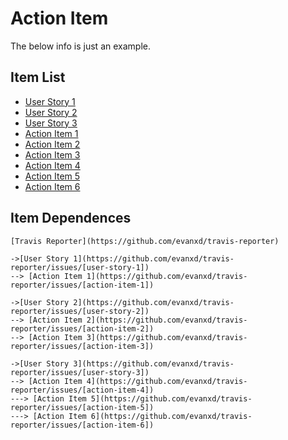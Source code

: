 # Action Item
The below info is just an example.

## Item List
* [User Story 1](https://github.com/evanxd/travis-reporter/issues/[user-story-1])
* [User Story 2](https://github.com/evanxd/travis-reporter/issues/[user-story-2])
* [User Story 3](https://github.com/evanxd/travis-reporter/issues/[user-story-3])
* [Action Item 1](https://github.com/evanxd/travis-reporter/issues/[action-item-1])
* [Action Item 2](https://github.com/evanxd/travis-reporter/issues/[action-item-2])
* [Action Item 3](https://github.com/evanxd/travis-reporter/issues/[action-item-3])
* [Action Item 4](https://github.com/evanxd/travis-reporter/issues/[action-item-4])
* [Action Item 5](https://github.com/evanxd/travis-reporter/issues/[action-item-5])
* [Action Item 6](https://github.com/evanxd/travis-reporter/issues/[action-item-6])

## Item Dependences
```
[Travis Reporter](https://github.com/evanxd/travis-reporter)

->[User Story 1](https://github.com/evanxd/travis-reporter/issues/[user-story-1])
--> [Action Item 1](https://github.com/evanxd/travis-reporter/issues/[action-item-1])

->[User Story 2](https://github.com/evanxd/travis-reporter/issues/[user-story-2])
--> [Action Item 2](https://github.com/evanxd/travis-reporter/issues/[action-item-2])
--> [Action Item 3](https://github.com/evanxd/travis-reporter/issues/[action-item-3])

->[User Story 3](https://github.com/evanxd/travis-reporter/issues/[user-story-3])
--> [Action Item 4](https://github.com/evanxd/travis-reporter/issues/[action-item-4])
---> [Action Item 5](https://github.com/evanxd/travis-reporter/issues/[action-item-5])
---> [Action Item 6](https://github.com/evanxd/travis-reporter/issues/[action-item-6])
```
